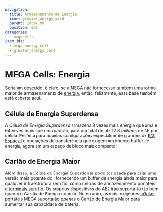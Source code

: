 ```yaml
---
navigation:
  title: Armazenamento de Energia
  icon: greater_energy_card
  parent: index.md
  position: 030
categories:
  - megacells
item_ids:
  - mega_energy_cell
  - greater_energy_card
---
```


# MEGA Cells: Energia

Seria um descuido, é claro, se a MEGA não fornecesse também uma forma maior de armazenamento de [energia](ae2:ae2-mechanics/energy.md),
então, felizmente, essa base também está coberta aqui.

## Célula de Energia Superdensa

<BlockImage id="mega_energy_cell" scale="4" />

A *Célula de Energia Superdensa* armazena 8 vezes mais energia que uma <ItemLink id="ae2:dense_energy_cell" /> e 64 vezes mais
que uma <ItemLink id="ae2:energy_cell" /> padrão, para um total de até 12.8 *milhões* de AE por célula. Perfeita para aquelas
configurações especialmente grandes de [E/S Espacial](ae2:ae2-mechanics/spatial-io.md) e operações de transferência que exigem um imenso
buffer de energia, agora em um espaço de bloco mais compacto!

<RecipeFor id="mega_energy_cell" />

## Cartão de Energia Maior

<ItemImage id="greater_energy_card" scale="3" />

Além disso, a Célula de Energia Superdensa pode ser usada para criar uma versão mais potente do
<ItemLink id="ae2:energy_card" />, fornecendo um buffer de energia ainda maior para qualquer infraestrutura sem fio, como
células de armazenamento portáteis e [terminais sem fio](ae2:items-blocks-machines/wireless_terminals.md). Os próprios dispositivos do AE2
irão suportá-lo tão bem quanto o Cartão de Energia comum. No entanto, as mais exigentes
[células portáteis MEGA](storage.md#portable-cells) suportarão *apenas* o Cartão de Energia Maior para aumentar sua capacidade
de bateria.

<RecipeFor id="greater_energy_card" />